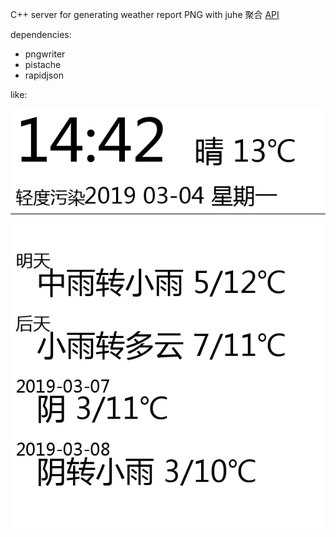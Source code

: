 C++ server for generating weather report PNG with juhe 聚合 [API](https://www.juhe.cn/box/index/id/73) 

dependencies:

* pngwriter
* pistache
* rapidjson

like:

![img](/weather.png)
